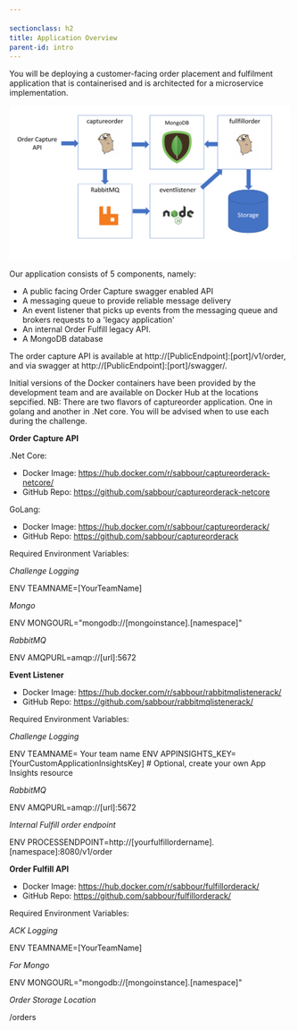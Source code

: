 ```yaml
---

sectionclass: h2
title: Application Overview
parent-id: intro
---
```



You will be deploying a customer-facing order placement and fulfilment application that is containerised and is architected for a microservice implementation.

![](media/302a7509f056cd57093c7a3de32dbb04.png)

Our application consists of 5 components, namely: 
* A public facing Order Capture swagger enabled API
* A messaging queue to provide reliable message delivery
* An event listener that picks up events from the messaging queue and brokers requests to a 'legacy application'
* An internal Order Fulfill legacy API.
* A MongoDB database

The order capture API is available at  http://[PublicEndpoint]:[port]/v1/order, and via swagger at http://[PublicEndpoint]:[port]/swagger/.

Initial versions of the Docker containers have been provided by the development team and are available on Docker Hub at the locations sepcified. 
NB: There are two flavors of captureorder application. One in golang and another in .Net core. You will be advised when to use each during the challenge.

**Order Capture API**

.Net Core:
- Docker Image: <https://hub.docker.com/r/sabbour/captureorderack-netcore/>
- GitHub Repo: <https://github.com/sabbour/captureorderack-netcore>

GoLang:
- Docker Image: <https://hub.docker.com/r/sabbour/captureorderack/>
- GitHub Repo: <https://github.com/sabbour/captureorderack>

Required Environment Variables:

*Challenge Logging*

ENV TEAMNAME=[YourTeamName]

*Mongo*

ENV MONGOURL="mongodb://[mongoinstance].[namespace]"

*RabbitMQ*

ENV AMQPURL=amqp://[url]:5672

**Event Listener**
- Docker Image: <https://hub.docker.com/r/sabbour/rabbitmqlistenerack/>
- GitHub Repo: <https://github.com/sabbour/rabbitmqlistenerack/> 

Required Environment Variables:

*Challenge Logging*

ENV TEAMNAME= Your team name
ENV APPINSIGHTS_KEY=[YourCustomApplicationInsightsKey] # Optional, create your own App Insights resource

*RabbitMQ*

ENV AMQPURL=amqp://[url]:5672

*Internal Fulfill order endpoint*

ENV PROCESSENDPOINT=http://[yourfulfillordername].[namespace]:8080/v1/order

**Order Fulfill API**
- Docker Image: <https://hub.docker.com/r/sabbour/fulfillorderack/>
- GitHub Repo: <https://github.com/sabbour/fulfillorderack/>

Required Environment Variables:

*ACK Logging*

ENV TEAMNAME=[YourTeamName]

*For Mongo*

ENV MONGOURL="mongodb://[mongoinstance].[namespace]"

*Order Storage Location*

/orders
